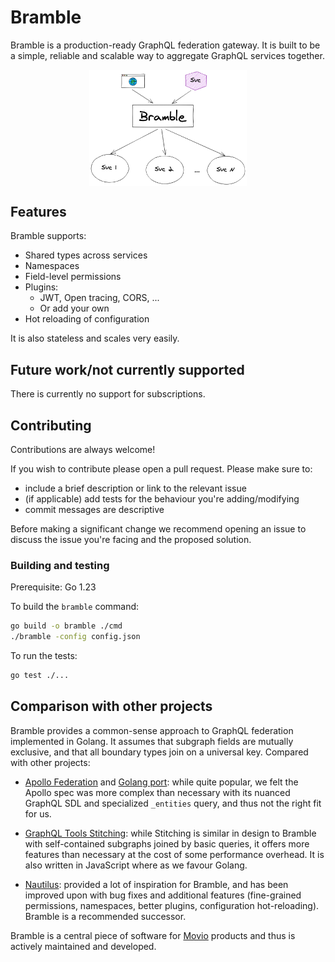 # Bramble

Bramble is a production-ready GraphQL federation gateway.
It is built to be a simple, reliable and scalable way to aggregate GraphQL services together.

<img src="overview.png" alt="overview" style="display: block; margin: auto;" width="50%"/>

## Features

Bramble supports:

- Shared types across services
- Namespaces
- Field-level permissions
- Plugins:
  - JWT, Open tracing, CORS, ...
  - Or add your own
- Hot reloading of configuration

It is also stateless and scales very easily.

## Future work/not currently supported

There is currently no support for subscriptions.

## Contributing

Contributions are always welcome!

If you wish to contribute please open a pull request. Please make sure to:

- include a brief description or link to the relevant issue
- (if applicable) add tests for the behaviour you're adding/modifying
- commit messages are descriptive

Before making a significant change we recommend opening an issue to discuss
the issue you're facing and the proposed solution.

### Building and testing

Prerequisite: Go 1.23

To build the `bramble` command:

```bash
go build -o bramble ./cmd
./bramble -config config.json
```

To run the tests:

```bash
go test ./...
```

## Comparison with other projects

Bramble provides a common-sense approach to GraphQL federation implemented in Golang. It assumes that subgraph fields are mutually exclusive, and that all boundary types join on a universal key. Compared with other projects:

- [Apollo Federation](https://www.apollographql.com/) and [Golang port](https://github.com/jensneuse/graphql-go-tools): while quite popular, we felt the Apollo spec was more complex than necessary with its nuanced GraphQL SDL and specialized `_entities` query, and thus not the right fit for us.

- [GraphQL Tools Stitching](https://www.graphql-tools.com/docs/schema-stitching/stitch-combining-schemas): while Stitching is similar in design to Bramble with self-contained subgraphs joined by basic queries, it offers more features than necessary at the cost of some performance overhead. It is also written in JavaScript where as we favour Golang.

- [Nautilus](https://github.com/nautilus/gateway): provided a lot of inspiration for Bramble, and has been improved upon with bug fixes and additional features (fine-grained permissions, namespaces, better plugins, configuration hot-reloading). Bramble is a recommended successor.

Bramble is a central piece of software for [Movio](https://movio.co) products and thus is actively maintained and developed.

